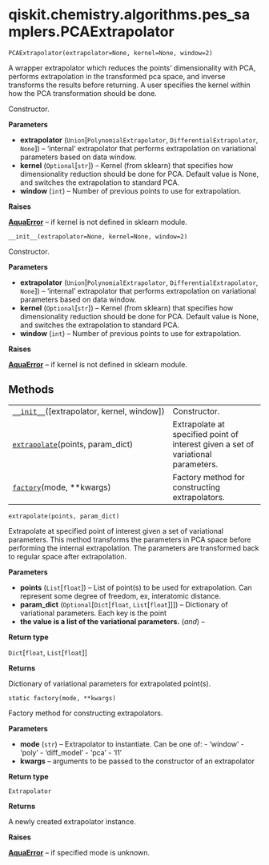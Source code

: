 # qiskit.chemistry.algorithms.pes\_samplers.PCAExtrapolator

<span id="undefined" />

`PCAExtrapolator(extrapolator=None, kernel=None, window=2)`

A wrapper extrapolator which reduces the points’ dimensionality with PCA, performs extrapolation in the transformed pca space, and inverse transforms the results before returning. A user specifies the kernel within how the PCA transformation should be done.

Constructor.

**Parameters**

*   **extrapolator** (`Union`\[`PolynomialExtrapolator`, `DifferentialExtrapolator`, `None`]) – ‘internal’ extrapolator that performs extrapolation on variational parameters based on data window.
*   **kernel** (`Optional`\[`str`]) – Kernel (from sklearn) that specifies how dimensionality reduction should be done for PCA. Default value is None, and switches the extrapolation to standard PCA.
*   **window** (`int`) – Number of previous points to use for extrapolation.

**Raises**

[**AquaError**](qiskit.aqua.AquaError#qiskit.aqua.AquaError "qiskit.aqua.AquaError") – if kernel is not defined in sklearn module.

<span id="undefined" />

`__init__(extrapolator=None, kernel=None, window=2)`

Constructor.

**Parameters**

*   **extrapolator** (`Union`\[`PolynomialExtrapolator`, `DifferentialExtrapolator`, `None`]) – ‘internal’ extrapolator that performs extrapolation on variational parameters based on data window.
*   **kernel** (`Optional`\[`str`]) – Kernel (from sklearn) that specifies how dimensionality reduction should be done for PCA. Default value is None, and switches the extrapolation to standard PCA.
*   **window** (`int`) – Number of previous points to use for extrapolation.

**Raises**

[**AquaError**](qiskit.aqua.AquaError#qiskit.aqua.AquaError "qiskit.aqua.AquaError") – if kernel is not defined in sklearn module.

## Methods

|                                                                                                                                                                                       |                                                                                   |
| ------------------------------------------------------------------------------------------------------------------------------------------------------------------------------------- | --------------------------------------------------------------------------------- |
| [`__init__`](#qiskit.chemistry.algorithms.pes_samplers.PCAExtrapolator.__init__ "qiskit.chemistry.algorithms.pes_samplers.PCAExtrapolator.__init__")(\[extrapolator, kernel, window]) | Constructor.                                                                      |
| [`extrapolate`](#qiskit.chemistry.algorithms.pes_samplers.PCAExtrapolator.extrapolate "qiskit.chemistry.algorithms.pes_samplers.PCAExtrapolator.extrapolate")(points, param\_dict)    | Extrapolate at specified point of interest given a set of variational parameters. |
| [`factory`](#qiskit.chemistry.algorithms.pes_samplers.PCAExtrapolator.factory "qiskit.chemistry.algorithms.pes_samplers.PCAExtrapolator.factory")(mode, \*\*kwargs)                   | Factory method for constructing extrapolators.                                    |

<span id="undefined" />

`extrapolate(points, param_dict)`

Extrapolate at specified point of interest given a set of variational parameters. This method transforms the parameters in PCA space before performing the internal extrapolation. The parameters are transformed back to regular space after extrapolation.

**Parameters**

*   **points** (`List`\[`float`]) – List of point(s) to be used for extrapolation. Can represent some degree of freedom, ex, interatomic distance.
*   **param\_dict** (`Optional`\[`Dict`\[`float`, `List`\[`float`]]]) – Dictionary of variational parameters. Each key is the point
*   **the value is a list of the variational parameters.** (*and*) –

**Return type**

`Dict`\[`float`, `List`\[`float`]]

**Returns**

Dictionary of variational parameters for extrapolated point(s).

<span id="undefined" />

`static factory(mode, **kwargs)`

Factory method for constructing extrapolators.

**Parameters**

*   **mode** (`str`) – Extrapolator to instantiate. Can be one of: - ‘window’ - ‘poly’ - ‘diff\_model’ - ‘pca’ - ‘l1’
*   **kwargs** – arguments to be passed to the constructor of an extrapolator

**Return type**

`Extrapolator`

**Returns**

A newly created extrapolator instance.

**Raises**

[**AquaError**](qiskit.aqua.AquaError#qiskit.aqua.AquaError "qiskit.aqua.AquaError") – if specified mode is unknown.
